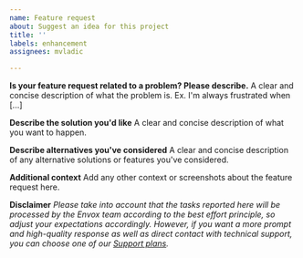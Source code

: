 ```yaml
---
name: Feature request
about: Suggest an idea for this project
title: ''
labels: enhancement
assignees: mvladic

---
```


**Is your feature request related to a problem? Please describe.**
A clear and concise description of what the problem is. Ex. I'm always frustrated when [...]

**Describe the solution you'd like**
A clear and concise description of what you want to happen.

**Describe alternatives you've considered**
A clear and concise description of any alternative solutions or features you've considered.

**Additional context**
Add any other context or screenshots about the feature request here.

**Disclaimer**
_Please take into account that the tasks reported here will be processed by the Envox team according to the best effort principle, so adjust your expectations accordingly. However, if you want a more prompt and high-quality response as well as direct contact with technical support, you can choose one of our [Support plans](https://www.envox.eu/support-plans/)._
